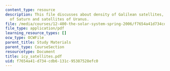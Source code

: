 ```yaml
---
content_type: resource
description: This file discusses about density of Galilean satellites, Icy satellites
  of Saturn and satellites of Uranus.
file: /media/courses/12-400-the-solar-system-spring-2006/f7654a41d734cdb6131c95387528efc0_icy_satellites.pdf
file_type: application/pdf
learning_resource_types: []
ocw_type: OCWFile
parent_title: Study Materials
parent_type: CourseSection
resourcetype: Document
title: icy_satellites.pdf
uid: f7654a41-d734-cdb6-131c-95387528efc0
---
```

